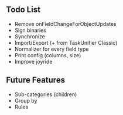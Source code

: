 ## Todo List

* Remove onFieldChangeForObjectUpdates
* Sign binaries
* Synchronize
* Import/Export (+ from TaskUnifier Classic)
* Normalizer for every field type
* Print config (columns, size)
* Improve joyride

## Future Features

* Sub-categories (children)
* Group by
* Rules